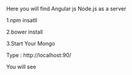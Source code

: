 Here you will find  Angular js Node.js as a server

1.npm insatll

2.bower install

3.Start Your Mongo

Type : http://localhost:90/

You will see 
